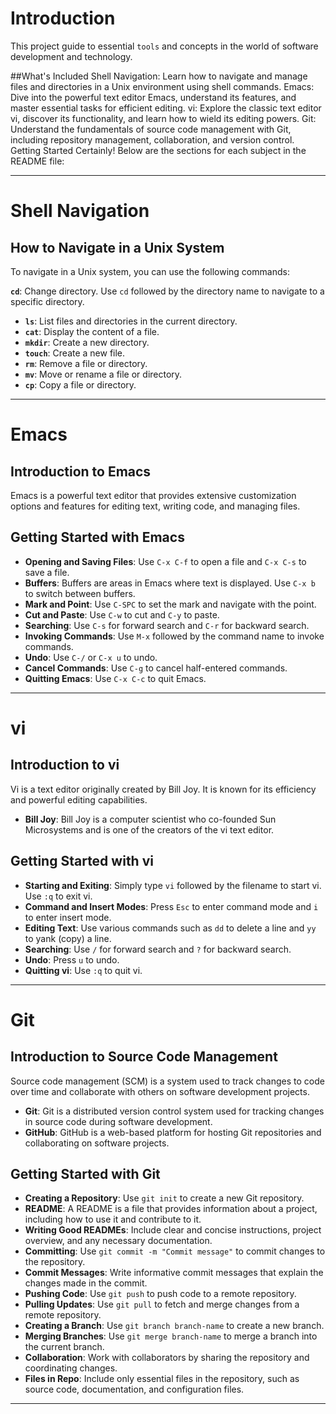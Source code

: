# Introduction

This project guide to essential `tools` and concepts in the world of software development and technology. 

##What's Included
Shell Navigation: Learn how to navigate and manage files and directories in a Unix environment using shell commands.
Emacs: Dive into the powerful text editor Emacs, understand its features, and master essential tasks for efficient editing.
vi: Explore the classic text editor vi, discover its functionality, and learn how to wield its editing powers.
Git: Understand the fundamentals of source code management with Git, including repository management, collaboration, and version control.
Getting Started
Certainly! Below are the sections for each subject in the README file:

---

# Shell Navigation

## How to Navigate in a Unix System

To navigate in a Unix system, you can use the following commands:

 **`cd`**: Change directory. Use `cd` followed by the directory name to navigate to a specific directory.
- **`ls`**: List files and directories in the current directory.
- **`cat`**: Display the content of a file.
- **`mkdir`**: Create a new directory.
- **`touch`**: Create a new file.
- **`rm`**: Remove a file or directory.
- **`mv`**: Move or rename a file or directory.
- **`cp`**: Copy a file or directory.

---

# Emacs

## Introduction to Emacs

Emacs is a powerful text editor that provides extensive customization options and features for editing text, writing code, and managing files.


## Getting Started with Emacs

- **Opening and Saving Files**: Use `C-x C-f` to open a file and `C-x C-s` to save a file.
- **Buffers**: Buffers are areas in Emacs where text is displayed. Use `C-x b` to switch between buffers.
- **Mark and Point**: Use `C-SPC` to set the mark and navigate with the point.
- **Cut and Paste**: Use `C-w` to cut and `C-y` to paste.
- **Searching**: Use `C-s` for forward search and `C-r` for backward search.
- **Invoking Commands**: Use `M-x` followed by the command name to invoke commands.
- **Undo**: Use `C-/` or `C-x u` to undo.
- **Cancel Commands**: Use `C-g` to cancel half-entered commands.
- **Quitting Emacs**: Use `C-x C-c` to quit Emacs.

---

# vi

## Introduction to vi

Vi is a text editor originally created by Bill Joy. It is known for its efficiency and powerful editing capabilities.

- **Bill Joy**: Bill Joy is a computer scientist who co-founded Sun Microsystems and is one of the creators of the vi text editor.

## Getting Started with vi

- **Starting and Exiting**: Simply type `vi` followed by the filename to start vi. Use `:q` to exit vi.
- **Command and Insert Modes**: Press `Esc` to enter command mode and `i` to enter insert mode.
- **Editing Text**: Use various commands such as `dd` to delete a line and `yy` to yank (copy) a line.
- **Searching**: Use `/` for forward search and `?` for backward search.
- **Undo**: Press `u` to undo.
- **Quitting vi**: Use `:q` to quit vi.

---

# Git

## Introduction to Source Code Management

Source code management (SCM) is a system used to track changes to code over time and collaborate with others on software development projects.

- **Git**: Git is a distributed version control system used for tracking changes in source code during software development.
- **GitHub**: GitHub is a web-based platform for hosting Git repositories and collaborating on software projects.

## Getting Started with Git

- **Creating a Repository**: Use `git init` to create a new Git repository.
- **README**: A README is a file that provides information about a project, including how to use it and contribute to it.
- **Writing Good READMEs**: Include clear and concise instructions, project overview, and any necessary documentation.
- **Committing**: Use `git commit -m "Commit message"` to commit changes to the repository.
- **Commit Messages**: Write informative commit messages that explain the changes made in the commit.
- **Pushing Code**: Use `git push` to push code to a remote repository.
- **Pulling Updates**: Use `git pull` to fetch and merge changes from a remote repository.
- **Creating a Branch**: Use `git branch branch-name` to create a new branch.
- **Merging Branches**: Use `git merge branch-name` to merge a branch into the current branch.
- **Collaboration**: Work with collaborators by sharing the repository and coordinating changes.
- **Files in Repo**: Include only essential files in the repository, such as source code, documentation, and configuration files.

---

